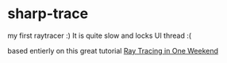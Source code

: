 # sharp-trace
my first raytracer :)
It is quite slow and locks UI thread :(


based entierly on this great tutorial [Ray Tracing in One Weekend](https://raytracing.github.io/books/RayTracingInOneWeekend.html)